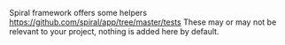 Spiral framework offers some helpers  https://github.com/spiral/app/tree/master/tests 
These may or may not be relevant to your project, nothing is added here by default.
